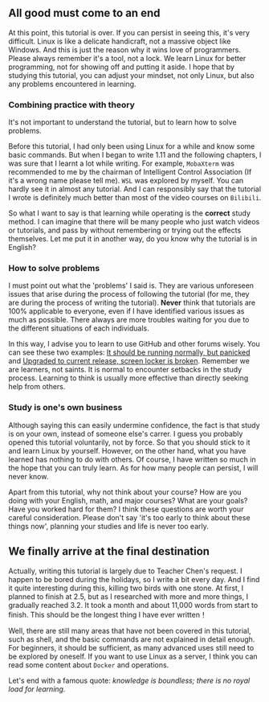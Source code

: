 ## All good must come to an end
At this point, this tutorial is over. If you can persist in seeing this, it's very difficult. Linux is like a delicate handicraft, not a massive object like Windows. And this is just the reason why it wins love of programmers. Please always remember it's a tool, not a lock. We learn Linux for better programming, not for showing off and putting it aside. I hope that by studying this tutorial, you can adjust your mindset, not only Linux, but also any problems encountered in learning.

### Combining practice with theory
It's not important to understand the tutorial, but to learn how to solve problems.

Before this tutorial, I had only been using Linux for a while and know some basic commands. But when I began to write 1.11 and the following chapters, I was sure that I learnt a lot while writing. For example, `MobaXterm` was recommended to me by the chairman of Intelligent Control Association (If it's a wrong name please tell me). `WSL` was explored by myself. You can hardly see it in almost any tutorial. And I can responsibly say that the tutorial I wrote is definitely much better than most of the video courses on `Bilibili`.

So what I want to say is that learning while operating is the **correct** study method. I can imagine that there will be many people who just watch videos or tutorials, and pass by without remembering or trying out the effects themselves. Let me put it in another way, do you know why the tutorial is in English?

### How to solve problems
I must point out what the 'problems' I said is. They are various unforeseen issues that arise during the process of following the tutorial (for me, they are during the process of writing the tutorial). **Never** think that tutorials are 100% applicable to everyone, even if I have identified various issues as much as possible. There always are more troubles waiting for you due to the different situations of each individuals.

In this way, I advise you to learn to use GitHub and other forums wisely.
You can see these two examples: [It should be running normally, but panicked](https://github.com/iffse/pay-respects/issues/34) and [Upgraded to current release, screen locker is broken](https://www.reddit.com/r/kde/comments/zlr6hb/upgraded_to_current_release_screen_locker_is/). Remember we are learners, not saints. It is normal to encounter setbacks in the study process. Learning to think is usually more effective than directly seeking help from others.

### Study is one's own business
Although saying this can easily undermine confidence, the fact is that study is on your own, instead of someone else's carrer. I guess you probably opened this tutorial voluntarily, not by force. So that you should stick to it and learn Linux by yourself. However, on the other hand, what you have learned has nothing to do with others. Of course, I have written so much in the hope that you can truly learn. As for how many people can persist, I will never know.

Apart from this tutorial, why not think about your course? How are you doing with your English, math, and major courses? What are your goals? Have you worked hard for them? I think these questions are worth your careful consideration. Please don't say 'it's too early to think about these things now', planning your studies and life is never too early. 

## We finally arrive at the final destination
Actually, writing this tutorial is largely due to Teacher Chen's request. I happen to be bored during the holidays, so I write a bit every day. And I find it quite interesting during this, killing two birds with one stone. At first, I planned to finish at 2.5, but as I researched with more and more things, I gradually reached 3.2. It took a month and about 11,000 words from start to finish. This should be the longest thing I have ever written！

Well, there are still many areas that have not been covered in this tutorial, such as shell, and the basic commands are not explained in detail enough. For beginners, it should be sufficient, as many advanced uses still need to be explored by oneself. If you want to use Linux as a server, I think you can read some content about `Docker` and operations.

Let's end with a famous quote: *knowledge is boundless; there is no royal load for learning.*